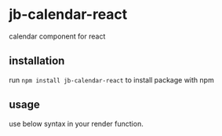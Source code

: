 # jb-calendar-react

calendar component for react 

## installation

run `npm install jb-calendar-react` to install package with npm

## usage

use below syntax in your render function.

<JBCalendar></JBCalendar>
